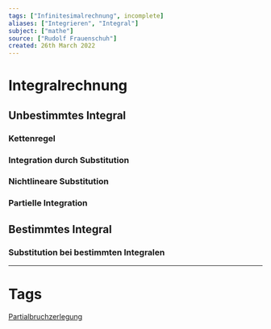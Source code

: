```yaml
---
tags: ["Infinitesimalrechnung", incomplete]
aliases: ["Integrieren", "Integral"]
subject: ["mathe"]
source: ["Rudolf Frauenschuh"]
created: 26th March 2022
---
```


# Integralrechnung

## Unbestimmtes Integral

### Kettenregel

### Integration durch Substitution

### Nichtlineare Substitution

### Partielle Integration

## Bestimmtes Integral

### Substitution bei bestimmten Integralen

---

# Tags

[Partialbruchzerlegung](Partialbruchzerlegung.md) 